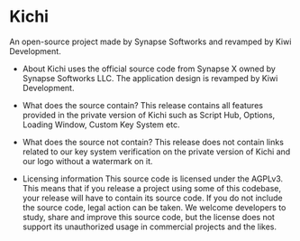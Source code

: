 # Kichi
An open-source project made by Synapse Softworks and revamped by Kiwi Development.

* About
Kichi uses the official source code from Synapse X owned by Synapse Softworks LLC. The application design is revamped by Kiwi Development.

* What does the source contain?
This release contains all features provided in the private version of Kichi such as Script Hub, Options, Loading Window, Custom Key System etc.

* What does the source not contain?
This release does not contain links related to our key system verification on the private version of Kichi and our logo without a watermark on it.

* Licensing information
This source code is licensed under the AGPLv3. This means that if you release a project using some of this codebase, your release will have to contain its source code. If you do not include the source code, legal action can be taken. We welcome developers to study, share and improve this source code, but the license does not support its unauthorized usage in commercial projects and the likes.
